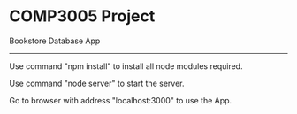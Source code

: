 # COMP3005 Project
Bookstore Database App

-------------------------------------------

Use command "npm install" to install all node modules required. 

Use command "node server" to start the server. 

Go to browser with address "localhost:3000" to use the App. 
